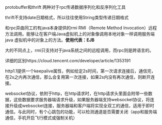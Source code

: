protobuffer和thrift 两种对于rpc传递数据序列化和反序列化工具

thrift不支持date日期格式，所以往往使用String类型传递日期格式

和rpc异曲同工的有java本身提供的rmi  RMI（Remote Method Invocation）远程方法调用。能够让在客户端Java虚拟机上的对象像调用本地对象一样调用服务端java 虚拟机中的对象上的方法。**使用代表：EJB**

大的不同点上，rmi只支持对于java系统之间的远程调用，而rpc则是跨语言的。

详细的区别https://cloud.tencent.com/developer/article/1353191

http1.1提供一个keepalive属性，例如给定2s时间，第一次请求连接后，通信完，在2s之内再次通信，那么会复用第一次连接，如果2s内没有再次通信，则断开连接。

websocket协议，依附于http，在http请求时，在http请求头里面会附带一些数据，这些数据要求服务器端请求升级，如果服务器端支持websocket协议，将连接升级成websocket连接，服务器端和客户端将实现全双工的通信，适用于即时通信。与此同时，有个心跳包的功能，可以检测通道是否需要关闭（app和服务端通信，手机开启飞行模式或强制关机）


